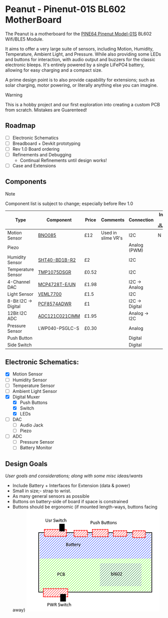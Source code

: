 # Peanut - Pinenut-01S BL602 MotherBoard

The Peanut is a motherboard for the [PINE64 Pinenut Model-01S](https://pine64.com/product/pinenut-model01s-wifi-ble5-module/) BL602 Wifi/BLE5 Module.

It aims to offer a very large suite of sensors, including Motion, Humidity, Temperature, Ambient Light, and Pressure. While also providing some LEDs and buttons for interaction, with audio output and buzzers for the classic electronic bleeps. It's entirely powered by a single LiFePO4 battery, allowing for easy charging and a compact size.

A prime design point is to also provide capability for extensions; such as solar charging, motor powering, or literally anything else you can imagine.


> [!WARNING]
> This is a hobby project and our first exploration into creating a custom PCB from scratch. Mistakes are Guarenteed!

## Roadmap

- [ ] Electronic Schematics
- [ ] Breadboard + Devkit prototyping
- [ ] Rev 1.0 Board ordering
- [ ] Refinements and Debugging
	- Continual Refinements until design works!
- [ ] Case and Extensions

## Components

> [!NOTE]
> Component list is subject to change; especially before Rev 1.0


| Type                 | Component                                                                                                       | Price | Comments           | Connection     | In Stock for [JLCPCB](jlcpcb.com/parts)? |
| -------------------- | --------------------------------------------------------------------------------------------------------------- | ----- | ------------------ | -------------- | ---------------------------------------- |
| Motion Sensor        | [BNO085](https://www.digikey.co.uk/en/products/detail/ceva-technologies-inc/BNO085/9445940)                     | £12   | Used in slime VR's | I2C            | N                                        |
| Piezo                |                                                                                                                 |       |                    | Analog (PWM)   |                                          |
| Humidity Sensor      | [SHT40-BD1B-R2](https://www.mouser.co.uk/ProductDetail/?qs=ulEaXIWI0c%252BjgdkzNQkrGw%3D%3D)                    | £2    |                    | I2C            |                                          |
| Temperature Sensor   | [TMP1075DSGR](https://www.digikey.co.uk/en/products/detail/texas-instruments/TMP1075DSGR/10715322)              | £0.52 |                    | I2C            |                                          |
| 4-Channel DAC        | [MCP4728T-E/UN](https://www.digikey.co.uk/en/products/detail/microchip-technology/MCP4728T-E-UN/2126093)        | £1.98 |                    | I2C -> Analog  |                                          |
| Light Sensor         | [VEML7700](https://www.digikey.co.uk/en/products/detail/vishay-semiconductor-opto-division/VEML7700-TR/5820243) | £1.5  |                    | I2C            |                                          |
| 8-Bit I2C -> Digital | [PCF8574ADWR](https://www.digikey.co.uk/en/products/detail/texas-instruments/PCF8574ADWR/484754)                | £1    |                    | I2C -> Digital |                                          |
| 12Bit I2C ADC        | [ADC121C021CIMM](https://www.digikey.co.uk/en/products/detail/texas-instruments/ADC121C021CIMM-NOPB/2075626)    | £1.95 |                    | Analog -> I2C  |                                          |
| Pressure Sensor      | LWP040-PSGLC-S                                                                                                  | £0.30 |                    | Analog         |                                          |
| Push Button          |                                                                                                                 |       |                    | Digital        |                                          |
| Side Switch          |                                                                                                                 |       |                    | Digital        |                                          |


## Electronic Schematics:

- [x] Motion Sensor
- [ ] Humidity Sensor
- [ ] Temperature Sensor
- [ ] Ambient Light Sensor
- [x] Digital Muxer
	- [x] Push Buttons
	- [x] Switch
	- [x] LEDs
- [ ] DAC
	- [ ] Audio Jack
	- [ ] Piezo
- [ ] ADC
	- [ ] Pressure Sensor
	- [ ] Battery Monitor

## Design Goals

*User goals and considerations; along with some misc ideas/wants*
- Include Battery + Interfaces for Extension (data & power)
- Small in size;- strap to wrist.
- As many general sensors as possible
- Buttons on battery-side of board if space is constrained
- Buttons should be ergonomic (if mounted length-ways, buttons facing away) 
![](doc/img/quick-sketch-buttons.png)
